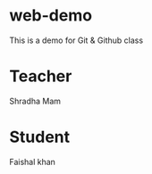 # web-demo
This is a demo for Git &amp; Github class


# Teacher
Shradha Mam

# Student
Faishal khan

